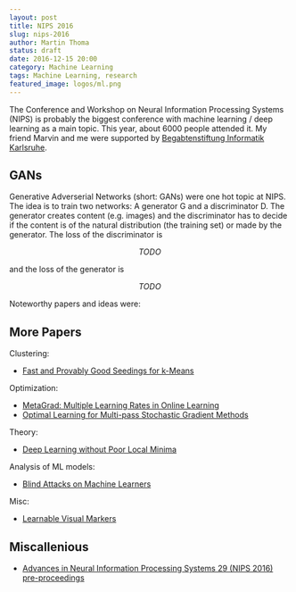 ```yaml
---
layout: post
title: NIPS 2016
slug: nips-2016
author: Martin Thoma
status: draft
date: 2016-12-15 20:00
category: Machine Learning
tags: Machine Learning, research
featured_image: logos/ml.png
---
```

The Conference and Workshop on Neural Information Processing Systems (NIPS) is
probably the biggest conference with machine learning / deep learning as a
main topic. This year, about 6000 people attended it. My friend Marvin and me
were supported by [Begabtenstiftung Informatik Karlsruhe](https://www.informatik.kit.edu/begabtenstiftung_informatik_karlsruhe.php).


## GANs

Generative Adverserial Networks (short: GANs) were one hot topic at NIPS. The idea is to train two networks: A generator G and a discriminator D. The generator creates content (e.g. images) and the discriminator has to decide if the content is of the natural distribution (the training set) or made by the generator. The loss of the discriminator is 

$$TODO$$

and the loss of the generator is

$$TODO$$

Noteworthy papers and ideas were:


## More Papers

Clustering:

* [Fast and Provably Good Seedings for k-Means](https://papers.nips.cc/paper/6478-fast-and-provably-good-seedings-for-k-means)

Optimization:

* [MetaGrad: Multiple Learning Rates in Online Learning](https://papers.nips.cc/paper/6268-metagrad-multiple-learning-rates-in-online-learning)
* [Optimal Learning for Multi-pass Stochastic Gradient Methods](https://papers.nips.cc/paper/6213-optimal-learning-for-multi-pass-stochastic-gradient-methods)

Theory:

* [Deep Learning without Poor Local Minima](https://papers.nips.cc/paper/6112-deep-learning-without-poor-local-minima)

Analysis of ML models:

* [Blind Attacks on Machine Learners](https://papers.nips.cc/paper/6482-blind-attacks-on-machine-learners)

Misc:

* [Learnable Visual Markers](https://papers.nips.cc/paper/6323-learnable-visual-markers)



## Miscallenious

* [Advances in Neural Information Processing Systems 29 (NIPS 2016) pre-proceedings](https://papers.nips.cc/book/advances-in-neural-information-processing-systems-29-2016)
